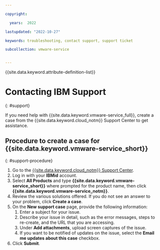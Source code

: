 ```yaml
---

copyright:

  years:  2022

lastupdated: "2022-10-27"

keywords: troubleshooting, contact support, support ticket

subcollection: vmware-service


---
```


{{site.data.keyword.attribute-definition-list}}

# Contacting IBM Support
{: #support}

If you need help with {{site.data.keyword.vmware-service_full}}, create a case from the {{site.data.keyword.cloud_notm}} Support Center to get assistance.

## Procedure to create a case for {{site.data.keyword.vmware-service_short}}
{: #support-procedure}

1. Go to the [{{site.data.keyword.cloud_notm}} Support Center](https://cloud.ibm.com/unifiedsupport/supportcenter).
2. Log in with your **IBMid** account.
3. Select **All Products** and type **{{site.data.keyword.vmware-service_short}}** where prompted for the product name, then click **{{site.data.keyword.vmware-service_notm}}**.
4. Review the various solutions offered. If you do not see an answer to your problem, click **Create a case**.
5. On the **New support case** page, provide the following information:
   1. Enter a subject for your issue.
   2. Describe your issue in detail, such as the error messages, steps to re-create, and the URL that you are accessing.
   3. Under **Add attachments**, upload screen captures of the issue.
   4. If you want to be notified of updates on the issue, select the **Email me updates about this case** checkbox.
6. Click **Submit**.
